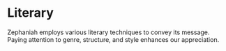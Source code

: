 # Literary

Zephaniah employs various literary techniques to convey its message. Paying attention to genre, structure, and style enhances our appreciation.

